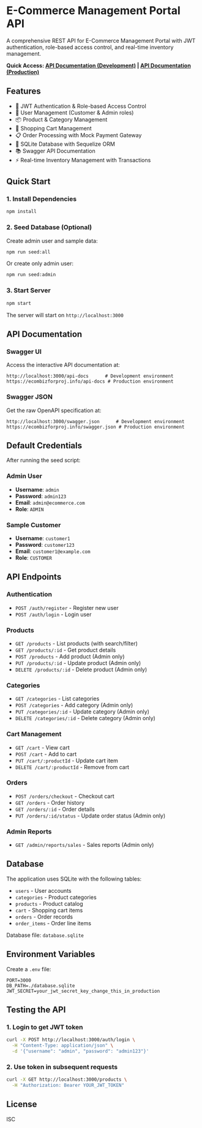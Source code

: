 # E-Commerce Management Portal API

A comprehensive REST API for E-Commerce Management Portal with JWT authentication, role-based access control, and real-time inventory management.

**Quick Access: [API Documentation (Development)](http://localhost:3000/api-docs) | [API Documentation (Production)](https://ecombizforproj.info/api-docs)**

## Features

- 🔐 JWT Authentication & Role-based Access Control
- 👥 User Management (Customer & Admin roles)
- 📦 Product & Category Management
- 🛒 Shopping Cart Management
- 📋 Order Processing with Mock Payment Gateway
- 💾 SQLite Database with Sequelize ORM
- 📚 Swagger API Documentation
- ⚡ Real-time Inventory Management with Transactions

## Quick Start

### 1. Install Dependencies
```bash
npm install
```

### 2. Seed Database (Optional)
Create admin user and sample data:
```bash
npm run seed:all
```

Or create only admin user:
```bash
npm run seed:admin
```

### 3. Start Server
```bash
npm start
```

The server will start on `http://localhost:3000`

## API Documentation

### Swagger UI
Access the interactive API documentation at:
```
http://localhost:3000/api-docs      # Development environment
https://ecombizforproj.info/api-docs # Production environment
```

### Swagger JSON
Get the raw OpenAPI specification at:
```
http://localhost:3000/swagger.json      # Development environment
https://ecombizforproj.info/swagger.json # Production environment
```

## Default Credentials

After running the seed script:

### Admin User
- **Username**: `admin`
- **Password**: `admin123`
- **Email**: `admin@ecommerce.com`
- **Role**: `ADMIN`

### Sample Customer
- **Username**: `customer1`
- **Password**: `customer123`
- **Email**: `customer1@example.com`
- **Role**: `CUSTOMER`

## API Endpoints

### Authentication
- `POST /auth/register` - Register new user
- `POST /auth/login` - Login user

### Products
- `GET /products` - List products (with search/filter)
- `GET /products/:id` - Get product details
- `POST /products` - Add product (Admin only)
- `PUT /products/:id` - Update product (Admin only)
- `DELETE /products/:id` - Delete product (Admin only)

### Categories
- `GET /categories` - List categories
- `POST /categories` - Add category (Admin only)
- `PUT /categories/:id` - Update category (Admin only)
- `DELETE /categories/:id` - Delete category (Admin only)

### Cart Management
- `GET /cart` - View cart
- `POST /cart` - Add to cart
- `PUT /cart/:productId` - Update cart item
- `DELETE /cart/:productId` - Remove from cart

### Orders
- `POST /orders/checkout` - Checkout cart
- `GET /orders` - Order history
- `GET /orders/:id` - Order details
- `PUT /orders/:id/status` - Update order status (Admin only)

### Admin Reports
- `GET /admin/reports/sales` - Sales reports (Admin only)

## Database

The application uses SQLite with the following tables:
- `users` - User accounts
- `categories` - Product categories
- `products` - Product catalog
- `cart` - Shopping cart items
- `orders` - Order records
- `order_items` - Order line items

Database file: `database.sqlite`

## Environment Variables

Create a `.env` file:
```env
PORT=3000
DB_PATH=./database.sqlite
JWT_SECRET=your_jwt_secret_key_change_this_in_production
```

## Testing the API

### 1. Login to get JWT token
```bash
curl -X POST http://localhost:3000/auth/login \
  -H "Content-Type: application/json" \
  -d '{"username": "admin", "password": "admin123"}'
```

### 2. Use token in subsequent requests
```bash
curl -X GET http://localhost:3000/products \
  -H "Authorization: Bearer YOUR_JWT_TOKEN"
```

## License

ISC
